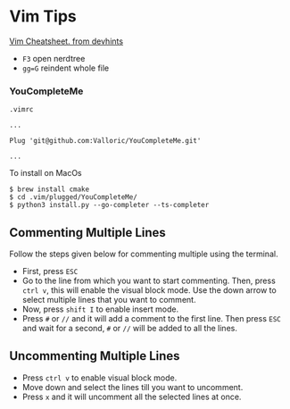 # Vim Tips

[Vim Cheatsheet. from devhints](https://devhints.io/vim)

* `F3` open nerdtree
* `gg=G` reindent whole file

### YouCompleteMe

`.vimrc`
```
...

Plug 'git@github.com:Valloric/YouCompleteMe.git'

...
```

To install on MacOs

    $ brew install cmake
    $ cd .vim/plugged/YouCompleteMe/
    $ python3 install.py --go-completer --ts-completer

## Commenting Multiple Lines

Follow the steps given below for commenting multiple using the terminal.

* First, press `ESC`
* Go to the line from which you want to start commenting. Then, press `ctrl v`, this will enable the visual block mode. Use the down arrow to select multiple lines that you want to comment.
* Now, press `shift I` to enable insert mode.
* Press `#` or `//` and it will add a comment to the first line. Then press `ESC` and wait for a second, `#` or `//` will be added to all the lines.

## Uncommenting Multiple Lines

* Press `ctrl v` to enable visual block mode.
* Move down and select the lines till you want to uncomment.
* Press `x` and it will uncomment all the selected lines at once.
